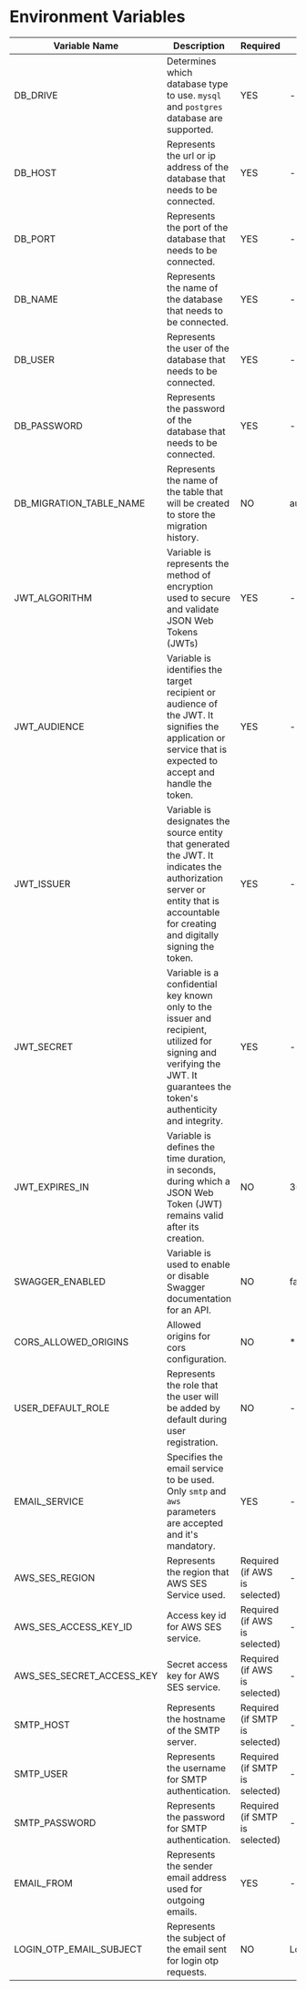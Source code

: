 # Environment Variables

| Variable Name             | Description                                                                                                                                                                        | Required                       | Default                |
| ------------------------- | ---------------------------------------------------------------------------------------------------------------------------------------------------------------------------------- | ------------------------------ | ---------------------- |
| DB_DRIVE                  | Determines which database type to use. `mysql` and `postgres` database are supported.                                                                                              | YES                            | -                      |
| DB_HOST                   | Represents the url or ip address of the database that needs to be connected.                                                                                                       | YES                            | -                      |
| DB_PORT                   | Represents the port of the database that needs to be connected.                                                                                                                    | YES                            | -                      |
| DB_NAME                   | Represents the name of the database that needs to be connected.                                                                                                                    | YES                            | -                      |
| DB_USER                   | Represents the user of the database that needs to be connected.                                                                                                                    | YES                            | -                      |
| DB_PASSWORD               | Represents the password of the database that needs to be connected.                                                                                                                | YES                            | -                      |
| DB_MIGRATION_TABLE_NAME   | Represents the name of the table that will be created to store the migration history.                                                                                              | NO                             | auth_service_migration |
| JWT_ALGORITHM             | Variable is represents the method of encryption used to secure and validate JSON Web Tokens (JWTs)                                                                                 | YES                            | -                      |
| JWT_AUDIENCE              | Variable is identifies the target recipient or audience of the JWT. It signifies the application or service that is expected to accept and handle the token.                       | YES                            | -                      |
| JWT_ISSUER                | Variable is designates the source entity that generated the JWT. It indicates the authorization server or entity that is accountable for creating and digitally signing the token. | YES                            | -                      |
| JWT_SECRET                | Variable is a confidential key known only to the issuer and recipient, utilized for signing and verifying the JWT. It guarantees the token's authenticity and integrity.           | YES                            | -                      |
| JWT_EXPIRES_IN            | Variable is defines the time duration, in seconds, during which a JSON Web Token (JWT) remains valid after its creation.                                                           | NO                             | 3600                   |
| SWAGGER_ENABLED           | Variable is used to enable or disable Swagger documentation for an API.                                                                                                            | NO                             | false                  |
| CORS_ALLOWED_ORIGINS      | Allowed origins for cors configuration.                                                                                                                                            | NO                             | \*                     |
| USER_DEFAULT_ROLE         | Represents the role that the user will be added by default during user registration.                                                                                               | NO                             | -                      |
| EMAIL_SERVICE             | Specifies the email service to be used. Only `smtp` and `aws` parameters are accepted and it's mandatory.                                                                          | YES                            | -                      |
| AWS_SES_REGION            | Represents the region that AWS SES Service used.                                                                                                                                   | Required (if AWS is selected)  | -                      |
| AWS_SES_ACCESS_KEY_ID     | Access key id for AWS SES service.                                                                                                                                                 | Required (if AWS is selected)  | -                      |
| AWS_SES_SECRET_ACCESS_KEY | Secret access key for AWS SES service.                                                                                                                                             | Required (if AWS is selected)  | -                      |
| SMTP_HOST                 | Represents the hostname of the SMTP server.                                                                                                                                        | Required (if SMTP is selected) | -                      |
| SMTP_USER                 | Represents the username for SMTP authentication.                                                                                                                                   | Required (if SMTP is selected) | -                      |
| SMTP_PASSWORD             | Represents the password for SMTP authentication.                                                                                                                                   | Required (if SMTP is selected) | -                      |
| EMAIL_FROM                | Represents the sender email address used for outgoing emails.                                                                                                                      | YES                            | -                      |
| LOGIN_OTP_EMAIL_SUBJECT   | Represents the subject of the email sent for login otp requests.                                                                                                                   | NO                             | Login Otp              |

